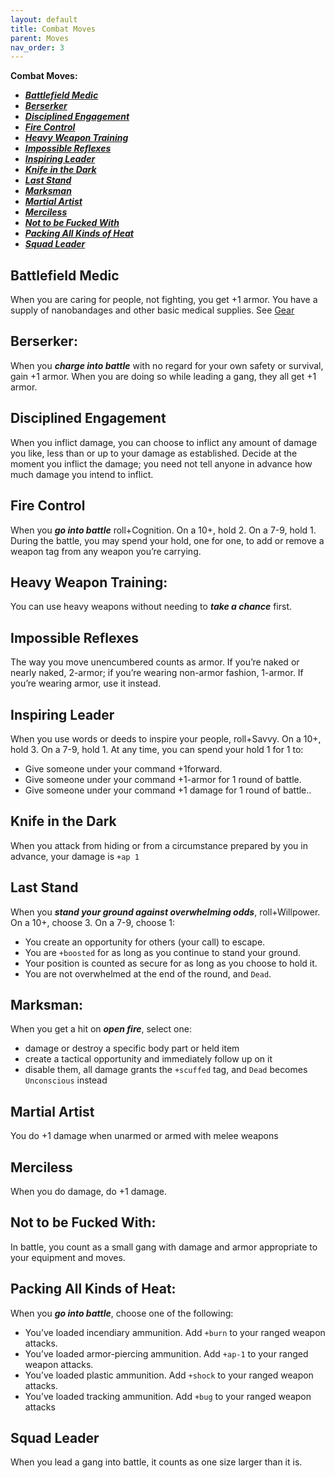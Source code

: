 ```yaml
---
layout: default
title: Combat Moves
parent: Moves
nav_order: 3
---
```


**Combat Moves:**

- **_[Battlefield Medic](#battlefield-medic)_**
- **_[Berserker](#berserker)_**
- **_[Disciplined Engagement](#disciplined-engagement)_**
- **_[Fire Control](#fire-control)_**
- **_[Heavy Weapon Training](#heavy-weapon-training)_**
- **_[Impossible Reflexes](#impossible-reflexes)_**
- **_[Inspiring Leader](#inspiring-leader)_**
- **_[Knife in the Dark](#knife-in-the-dark)_**
- **_[Last Stand](#last-stand)_**
- **_[Marksman](#marksman)_**
- **_[Martial Artist](#martial-artist)_**
- **_[Merciless](#merciless)_**
- **_[Not to be Fucked With](#not-to-be-fucked-with)_**
- **_[Packing All Kinds of Heat](#packing-all-kinds-of-heat)_**
- **_[Squad Leader](#squad-leader)_**

## Battlefield Medic

When you are caring for people, not fighting, you get +1 armor. You have a supply of nanobandages and other basic medical supplies. See [Gear](https://htmltomd.com/wikis/gear)

## Berserker:

When you **_charge into battle_** with no regard for your own safety or survival, gain +1 armor. When you are doing so while leading a gang, they all get +1 armor.

## Disciplined Engagement

When you inflict damage, you can choose to inflict any amount of damage you like, less than or up to your damage as established. Decide at the moment you inflict the damage; you need not tell anyone in advance how much damage you intend to inflict.

## Fire Control

When you **_go into battle_** roll+Cognition. On a 10+, hold 2. On a 7-9, hold 1. During the battle, you may spend your hold, one for one, to add or remove a weapon tag from any weapon you’re carrying.

## Heavy Weapon Training:

You can use heavy weapons without needing to **_take a chance_** first.

## Impossible Reflexes

The way you move unencumbered counts as armor. If you’re naked or nearly naked, 2-armor; if you’re wearing non-armor fashion, 1-armor. If you’re wearing armor, use it instead.

## Inspiring Leader

When you use words or deeds to inspire your people, roll+Savvy. On a 10+, hold 3. On a 7-9, hold 1. At any time, you can spend your hold 1 for 1 to:

- Give someone under your command +1forward.
- Give someone under your command +1-armor for 1 round of battle.
- Give someone under your command +1 damage for 1 round of battle..

## Knife in the Dark

When you attack from hiding or from a circumstance prepared by you in advance, your damage is `+ap 1`

## Last Stand

When you **_stand your ground against overwhelming odds_**, roll+Willpower. On a 10+, choose 3. On a 7-9, choose 1:

- You create an opportunity for others (your call) to escape.
- You are `+boosted` for as long as you continue to stand your ground.
- Your position is counted as secure for as long as you choose to hold it.
- You are not overwhelmed at the end of the round, and `Dead`.

## Marksman:

When you get a hit on **_open fire_**, select one:

- damage or destroy a specific body part or held item
- create a tactical opportunity and immediately follow up on it
- disable them, all damage grants the `+scuffed` tag, and `Dead` becomes `Unconscious` instead

## Martial Artist

You do +1 damage when unarmed or armed with melee weapons

## Merciless

When you do damage, do +1 damage.

## Not to be Fucked With:

In battle, you count as a small gang with damage and armor appropriate to your equipment and moves.

## Packing All Kinds of Heat:

When you **_go into battle_**, choose one of the following:

- You’ve loaded incendiary ammunition. Add `+burn` to your ranged weapon attacks.
- You’ve loaded armor-piercing ammunition. Add `+ap-1` to your ranged weapon attacks.
- You’ve loaded plastic ammunition. Add `+shock` to your ranged weapon attacks.
- You’ve loaded tracking ammunition. Add `+bug` to your ranged weapon attacks

## Squad Leader

When you lead a gang into battle, it counts as one size larger than it is.
